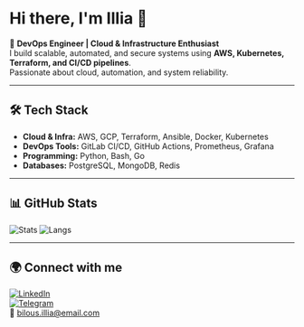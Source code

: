 # Hi there, I'm Illia 👋

🚀 **DevOps Engineer | Cloud & Infrastructure Enthusiast**  
I build scalable, automated, and secure systems using **AWS, Kubernetes, Terraform, and CI/CD pipelines**.  
Passionate about cloud, automation, and system reliability.

---

## 🛠 Tech Stack
- **Cloud & Infra:** AWS, GCP, Terraform, Ansible, Docker, Kubernetes  
- **DevOps Tools:** GitLab CI/CD, GitHub Actions, Prometheus, Grafana  
- **Programming:** Python, Bash, Go  
- **Databases:** PostgreSQL, MongoDB, Redis  

---

## 📊 GitHub Stats
![Stats](https://github-readme-stats.vercel.app/api?username=ilya776&show_icons=true&theme=tokyonight)
![Langs](https://github-readme-stats.vercel.app/api/top-langs/?username=ilya776&layout=compact&theme=tokyonight)

---

## 🌍 Connect with me
[![LinkedIn](https://img.shields.io/badge/LinkedIn-blue?logo=linkedin)](https://linkedin.com/in/illiabilous)  
[![Telegram](https://img.shields.io/badge/Telegram-2CA5E0?logo=telegram&logoColor=white)](https://t.me/illiabls)  
📧 bilous.illia@email.com
